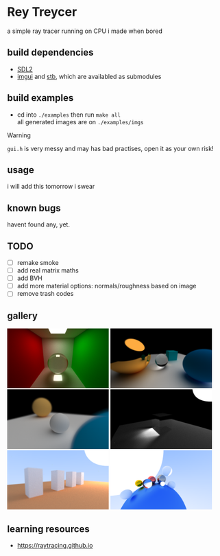 # Rey Treycer
a simple ray tracer running on CPU i made when bored
## build dependencies
- [SDL2](https://www.libsdl.org/)
- [imgui](https://github.com/ocornut/imgui) and [stb](https://github.com/nothings/stb), which are availabled as submodules
## build examples
- cd into `./examples` then run `make all`  
all generated images are on `./examples/imgs`
> [!WARNING]  
> `gui.h` is very messy and may has bad practises, open it as your own risk!
## usage
i will add this tomorrow i swear
## known bugs
havent found any, yet.
## TODO
- [ ] remake smoke
- [ ] add real matrix maths
- [ ] add BVH
- [ ] add more material options: normals/roughness based on image
- [ ] remove trash codes

## gallery
<p>
    <img src="imgs/scene-8.bmp" width=47%>
    <img src="imgs/defocus-effect-2.bmp" width=47%>
    <img src="imgs/defocus-effect-1.bmp" width=47%>
    <img src="imgs/refraction-2.bmp" width=47%>
    <img src="imgs/scene-6.bmp" width=47%>
    <img src="imgs/scene-0.bmp" width=47%>

## learning resources
- https://raytracing.github.io
